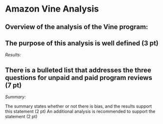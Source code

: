 # Amazon Vine Analysis
## Overview of the analysis of the Vine program:

## The purpose of this analysis is well defined (3 pt)
*Results:*

## There is a bulleted list that addresses the three questions for unpaid and paid program reviews (7 pt)
*Summary:*

The summary states whether or not there is bias, and the results support this statement (2 pt)
An additional analysis is recommended to support the statement (2 pt)
